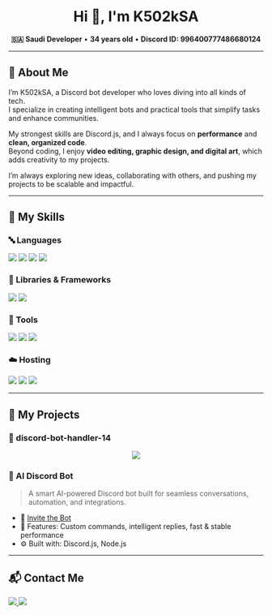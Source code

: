 <h1 align="center">Hi 👋, I'm K502kSA</h1>

<p align="center">
  <strong>🇸🇦 Saudi Developer</strong> • <strong>34 years old</strong> • <strong>Discord ID: 996400777486680124</strong>
</p>

---

## 🧠 About Me
I’m K502kSA, a Discord bot developer who loves diving into all kinds of tech.  
I specialize in creating intelligent bots and practical tools that simplify tasks and enhance communities.  

My strongest skills are Discord.js, and I always focus on **performance** and **clean, organized code**.  
Beyond coding, I enjoy **video editing, graphic design, and digital art**, which adds creativity to my projects.  

I’m always exploring new ideas, collaborating with others, and pushing my projects to be scalable and impactful.

---

## 🧰 My Skills

### 🔤 Languages
<p>
  <img src="https://img.shields.io/badge/JavaScript-F7DF1E?logo=javascript&logoColor=000&style=for-the-badge" />
  <img src="https://img.shields.io/badge/TypeScript-3178C6?logo=typescript&logoColor=fff&style=for-the-badge" />
  <img src="https://img.shields.io/badge/Python-3776AB?logo=python&logoColor=fff&style=for-the-badge" />
  <img src="https://img.shields.io/badge/HTML-E34F26?logo=html5&logoColor=fff&style=for-the-badge" />
</p>

### 🧱 Libraries & Frameworks
<p>
  <img src="https://img.shields.io/badge/Discord.js-5865F2?logo=discord&logoColor=fff&style=for-the-badge" />
  <img src="https://img.shields.io/badge/Express.js-000000?logo=express&logoColor=fff&style=for-the-badge" />
</p>

### 🧰 Tools
<p>
  <img src="https://img.shields.io/badge/Git-F05032?logo=git&logoColor=fff&style=for-the-badge" />
  <img src="https://img.shields.io/badge/Linux-FCC624?logo=linux&logoColor=000&style=for-the-badge" />
  <img src="https://img.shields.io/badge/VS%20Code-007ACC?logo=visual-studio-code&logoColor=fff&style=for-the-badge" />
</p>

### ☁️ Hosting
<p>
  <img src="https://img.shields.io/badge/VPS-007BFF?style=for-the-badge&logo=cloud&logoColor=white" />
  <img src="https://img.shields.io/badge/Replit-667881?logo=replit&logoColor=white&style=for-the-badge" />
  <img src="https://img.shields.io/badge/BotHosting-7289DA?logo=discord&logoColor=white&style=for-the-badge" />
</p>

---

## 🚀 My Projects

### 📁 discord-bot-handler-14
<p align="center">
  <img src="https://github-readme-stats.vercel.app/api/pin/?username=K502kSA&repo=discord-bot-handler-14&theme=github_dark" />
</p>

### 🤖 AI Discord Bot

> A smart AI-powered Discord bot built for seamless conversations, automation, and integrations.

- 🔗 [Invite the Bot](https://discord.com/oauth2/authorize?client_id=1376483030557786113)
- 🧠 Features: Custom commands, intelligent replies, fast & stable performance
- ⚙️ Built with: Discord.js, Node.js

---

## 📬 Contact Me

<p>
  <a href="https://discord.com/users/996400777486680124" target="_blank">
    <img src="https://img.shields.io/badge/Discord-5o.p-5865F2?style=for-the-badge&logo=discord&logoColor=white" />
  </a>
  <a href="https://instagram.com/K502kSA" target="_blank">
    <img src="https://img.shields.io/badge/Instagram-K502kSA-E4405F?style=for-the-badge&logo=instagram&logoColor=white" />
  </a>